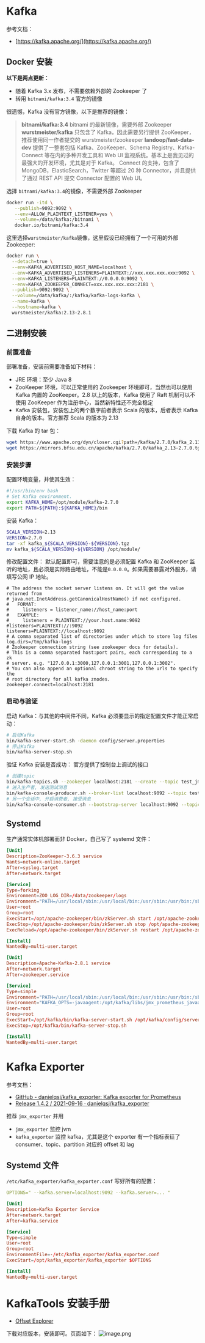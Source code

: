 
# Kafka
参考文档：

- [https://kafka.apache.org/](https://kafka.apache.org/)

## Docker 安装
**以下是两点更新：**

- 随着 Kafka 3.x 发布，不需要依赖外部的 Zookeeper 了
- 转用 `bitnami/kafka:3.4` 官方的镜像

很遗憾，Kafka 没有官方镜像，以下是推荐的镜像：
> **bitnami/kafka:3.4**
> bitnami 的最新镜像，需要外部 Zookeeper
> **wurstmeister/kafka**
> 只包含了 Kafka，因此需要另行提供 ZooKeeper，推荐使用同一作者提交的 wurstmeister/zookeeper
> **landoop/fast-data-dev**
> 提供了一整套包括 Kafka、ZooKeeper、Schema Registry、Kafka-Connect 等在内的多种开发工具和 Web UI 监视系统。基本上是我见过的最强大的开发环境，尤其是对于 Kafka。
> Connect 的支持，包含了 MongoDB，ElasticSearch，Twitter 等超过 20 种 Connector，并且提供了通过 REST API 提交 Connector 配置的 Web UI。

选择 `bitnami/kafka:3.4`的镜像，不需要外部 Zookeeper
```bash
docker run -itd \
   --publish=9092:9092 \
   --env=ALLOW_PLAINTEXT_LISTENER=yes \
   --volume=/data/kafka:/bitnami \
   docker.io/bitnami/kafka:3.4
```
这里选择`wurstmeister/kafka`镜像，这里假设已经拥有了一个可用的外部 Zookeeper:
```bash
docker run \
  --detach=true \
  --env=KAFKA_ADVERTISED_HOST_NAME=localhost \
  --env=KAFKA_ADVERTISED_LISTENERS=PLAINTEXT://xxx.xxx.xxx.xxx:9092 \
  --env=KAFKA_LISTENERS=PLAINTEXT://0.0.0.0:9092 \
  --env=KAFKA_ZOOKEEPER_CONNECT=xxx.xxx.xxx.xxx:2181 \
  --publish=9092:9092 \
  --volume=/data/kafka/:/kafka/kafka-logs-kafka \
  --name=kafka \
  --hostname=kafka \
  wurstmeister/kafka:2.13-2.8.1
```

## 二进制安装

### 前置准备
部署准备，安装前需要准备如下材料：

- JRE 环境：至少 Java 8
- ZooKeeper 环境，可以正常使用的 Zookeeper 环境即可，当然也可以使用 Kafka 内置的 ZooKeeper。2.8 以上的版本，Kafka 使用了 Raft 机制可以不使用 ZooKeeper 作为注册中心，当然新特性还不完全稳定
- Kafka 安装包，安装包上的两个数字前者表示 Scala 的版本，后者表示 Kafka 自身的版本。官方推荐 Scala 的版本为 2.13

下载 Kafka 的 tar 包：
```bash
wget https://www.apache.org/dyn/closer.cgi?path=/kafka/2.7.0/kafka_2.13-2.7.0.tgz
wget https://mirrors.bfsu.edu.cn/apache/kafka/2.7.0/kafka_2.13-2.7.0.tgz
```

### 安装步骤
配置环境变量，并使其生效：
```bash
#!/usr/bin/env bash
# Set Kafka environment.
export KAFKA_HOME=/opt/module/kafka-2.7.0
export PATH=${PATH}:${KAFKA_HOME}/bin
```
安装 Kafka：
```bash
SCALA_VERSION=2.13
VERSION=2.7.0
tar -xf kafka_${SCALA_VERSION}-${VERSION}.tgz
mv kafka_${SCALA_VERSION}-${VERSION} /opt/module/
```
修改配置文件：
默认配置即可，需要注意的是必须配置 Kafka 和 ZooKeeper 监听的地址，且必须是实际路由地址，不能是`0.0.0.0`。如果需要暴露对外服务，请填写公网 IP 地址。
```properties
# The address the socket server listens on. It will get the value returned from
# java.net.InetAddress.getCanonicalHostName() if not configured.
#   FORMAT:
#     listeners = listener_name://host_name:port
#   EXAMPLE:
#     listeners = PLAINTEXT://your.host.name:9092
#listeners=PLAINTEXT://:9092
listeners=PLAINTEXT://localhost:9092
# A comma separated list of directories under which to store log files
log.dirs=/tmp/kafka-logs
# Zookeeper connection string (see zookeeper docs for details).
# This is a comma separated host:port pairs, each corresponding to a zk
# server. e.g. "127.0.0.1:3000,127.0.0.1:3001,127.0.0.1:3002".
# You can also append an optional chroot string to the urls to specify the
# root directory for all kafka znodes.
zookeeper.connect=localhost:2181
```

### 启动与验证
启动 Kafka：与其他的中间件不同，Kafka 必须要显示的指定配置文件才能正常启动：
```bash
# 启动Kafka
bin/kafka-server-start.sh -daemon config/server.properties
# 停止Kafka
bin/kafka-server-stop.sh
```
验证 Kafka 安装是否成功：
官方提供了控制台上调试的接口
```bash
# 创建topic
bin/kafka-topics.sh --zookeeper localhost:2181 --create --topic test_jmx --partitions 1 --replication-factor 1
# 进入生产者, 发送测试消息
bin/kafka-console-producer.sh --broker-list localhost:9092 --topic test_jmx
# 另一个会话中, 开启消费者, 接受消息
bin/kafka-console-consumer.sh --bootstrap-server localhost:9092 --topic test_jmx --from-beginning
```

## Systemd
生产通常实体机部署而非 Docker，自己写了 systemd 文件：
```toml
[Unit]
Description=ZooKeeper-3.6.3 service
Wants=network-online.target
After=syslog.target
After=network.target

[Service]
Type=forking
Environment=ZOO_LOG_DIR=/data/zookeeper/logs
Environment="PATH=/usr/local/sbin:/usr/local/bin:/usr/sbin:/usr/bin:/sbin:/bin:/usr/local/jdk1.8.0_231/bin"
User=root
Group=root
ExecStart=/opt/apache-zookeeper/bin/zkServer.sh start /opt/apache-zookeeper/conf/zoo.cfg
ExecStop=/opt/apache-zookeeper/bin/zkServer.sh stop /opt/apache-zookeeper/conf/zoo.cfg
ExecReload=/opt/apache-zookeeper/bin/zkServer.sh restart /opt/apache-zookeeper/conf/zoo.cfg

[Install]
WantedBy=multi-user.target
```
```toml
[Unit]
Description=Apache-Kafka-2.8.1 service 
After=network.target
After=zookeeper.service

[Service]
Type=simple
Environment="PATH=/usr/local/sbin:/usr/local/bin:/usr/sbin:/usr/bin:/sbin:/bin:/usr/local/jdk1.8.0_231/bin"
Environment="KAFKA_OPTS=-javaagent:/opt/kafka/libs/jmx_prometheus_javaagent-0.16.1.jar=19092:/opt/kafka/config/jmx_exporter.yml"
User=root
Group=root
ExecStart=/opt/kafka/bin/kafka-server-start.sh /opt/kafka/config/server.properties
ExecStop=/opt/kafka/bin/kafka-server-stop.sh

[Install]
WantedBy=multi-user.target
```

# Kafka Exporter
参考文档：

- [GitHub - danielqsj/kafka_exporter: Kafka exporter for Prometheus](https://github.com/danielqsj/kafka_exporter)
- [Release 1.4.2 / 2021-09-16 · danielqsj/kafka_exporter](https://github.com/danielqsj/kafka_exporter/releases/tag/v1.4.2)

推荐 `jmx_exporter` 并用

- `jmx_exporter` 监控 jvm
- `kafka_exporter` 监控 kafka，尤其是这个 exporter 有一个指标表征了 consumer、topic、partition 对应的 offset 和 lag

## Systemd 文件
`/etc/kafka_exporter/kafka_exporter.conf` 写好所有的配置：
```yaml
OPTIONS=" --kafka.server=localhost:9092 --kafka.server=... "
```
```toml
[Unit]
Description=Kafka Exporter Service
After=network.target
After=kafka.service

[Service]
Type=simple
User=root
Group=root
EnvironmentFile=-/etc/kafka_exporter/kafka_exporter.conf
ExecStart=/opt/kafka_exporter/kafka_exporter $OPTIONS

[Install]
WantedBy=multi-user.target
```

# KafkaTools 安装手册

- [Offset Explorer](https://www.kafkatool.com/download.html)

下载对应版本，安装即可。页面如下：
![image.png](./../assets/1649832827449-1fb072b7-5c6b-4944-9f40-1ea94e2e7fcb.png)

